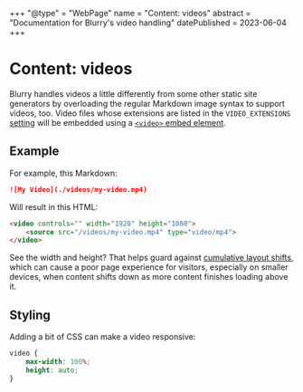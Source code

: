 +++
"@type" = "WebPage"
name = "Content: videos"
abstract = "Documentation for Blurry's video handling"
datePublished = 2023-06-04
+++

# Content: videos

Blurry handles videos a little differently from some other static site generators by overloading the regular Markdown image syntax to support videos, too.
Video files whose extensions are listed in the `VIDEO_EXTENSIONS` [setting](../configuration/settings.md) will be embedded using a [`<video>` embed element](https://developer.mozilla.org/en-US/docs/Web/HTML/Element/video).

## Example

For example, this Markdown:

```markdown
![My Video](./videos/my-video.mp4)
```

Will result in this HTML:

```html
<video controls="" width="1920" height="1080">
    <source src="/videos/my-video.mp4" type="video/mp4">
</video>
```

See the width and height?
That helps guard against [cumulative layout shifts](https://web.dev/cls/), which can cause a poor page experience for visitors, especially on smaller devices, when content shifts down as more content finishes loading above it.

## Styling

Adding a bit of CSS can make a video responsive:

```css
video {
    max-width: 100%;
    height: auto;
}
```
